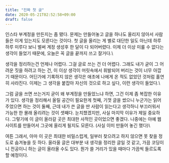 ```yaml
---
title: "진짜 첫 글"
date: 2020-05-21T02:52:58+09:00
draft: false
---
```


인스타 부계정을 만든지는 좀 됐다. 문제는 만들어놓고 글을 하나도 올리지 않아서 사람들은 이게 있는지도 모른다는 것이다. 첫 글을 올리는 게 별로 대단한 일도 아닌데 하루하루 미루다 보니 벌써 계정 생성후 한 달이 다 되어버렸다. 이제 더 이상 미룰 수 없다는 생각이 들었기 때문에, 오늘은 꼭 글을 끝까지 쓰고 잘거다.\

생각을 정리하는건 언제나 어렵다. 그걸 글로 쓰는 건 더 어렵다. 그래도 내가 굳이 그 어려운 짓을 하려고 하는 건, 이 이상 생각이 머릿속에서 휘발되어 버리는 것이 너무 아깝기 때문이다. 어딘가에 기록하지 않은 생각은 애초에 나에게 온 적도 없었던 것처럼 홀연히 사라진다. 이제는 그 생각을 붙잡아 자신의 것으로 하고 싶다, 이런 생각이 들었다.\

그럼 글을 쓰면 쓰는거지 굳이 왜 부계정을 만들었느냐 하면, 그건 이제 좀 복잡한 이유가 있다. 생각을 정리해서 올릴 공간이 필요한게 첫째, 기껏 글을 썼으니 누군가는 읽어주었으면 하는 것이 둘째, 근데 내가 쓴 글을 딴 사람이 읽는다고 생각하니 부끄러워서 가능한 한 몰래 올리려는 것이 셋째다. 눈치챘겠지만, 사실 마지막 이유가 제일 중요하다. 그렇기에 이 글이 올라갈 곳은 최대한 사적인 곳이었으면 좋겠다. 나중에는 아예 웹사이트를 만들어서 그곳에 올리게 될지도 모른다. (사실 이미 만들어 놓긴 했다)\

여튼 그래서, 아마 이 곳은 최대한 비밀스럽게, 일부러 찾으려고 하지 않으면 못 찾을 정도로 숨겨놓을 듯 하다. 올라올 글은 대부분 내 생각을 정리한 글일 것 같고, 가끔 코딩이니 전공이니 하는 글이 올라올 수도 있다. 뭔가 쓸 거리가 있을 때마다 가끔씩 들르도록 할 예정이다.